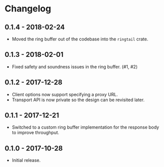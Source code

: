 # Changelog

## 0.1.4 - 2018-02-24
- Moved the ring buffer out of the codebase into the `ringtail` crate.

## 0.1.3 - 2018-02-01
- Fixed safety and soundness issues in the ring buffer. (#1, #2)

## 0.1.2 - 2017-12-28
- Client options now support specifying a proxy URL.
- Transport API is now private so the design can be revisited later.

## 0.1.1 - 2017-12-21
- Switched to a custom ring buffer implementation for the response body to improve throughput.

## 0.1.0 - 2017-10-28
- Initial release.

